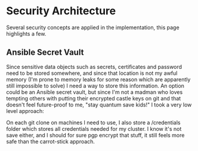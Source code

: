 # Security Architecture
Several security concepts are applied in the implementation, this page highlights a few.

## Ansible Secret Vault
Since sensitive data objects such as secrets, certificates and password need to be stored somewhere, and since that location is not my awful memory (I'm prone to memory leaks for some reason which are apparently still impossible to solve) I need a way to store this information.
An option could be an Ansible secret vault, but since I'm not a madman who loves tempting others with putting their encrypted castle keys on git and that doesn't feel future-proof to me, "stay quantum save kids!" I took a very low level approach:

On each git clone on machines I need to use, I also store a /credentials folder which stores all credentials needed for my cluster.
I know it's not save either, and I should for sure pgp encrypt that stuff, it still feels more safe than the carrot-stick approach.
